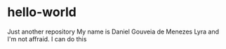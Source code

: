 # hello-world
Just another repository
My name is Daniel Gouveia de Menezes Lyra and I'm not affraid. I can do this
